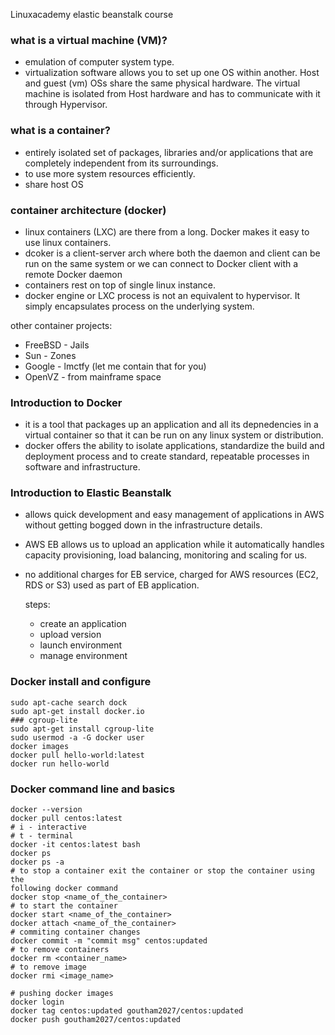 Linuxacademy elastic beanstalk course

### what is a virtual machine (VM)?
  * emulation of computer system type.
  * virtualization software allows you to set up one OS within
    another. Host and guest (vm) OSs share the same physical hardware. The
    virtual machine is isolated from Host hardware and has to
    communicate with it through Hypervisor.

### what is a container?
  * entirely isolated set of packages, libraries and/or applications
    that are completely independent from its surroundings.
  * to use more system resources efficiently.
  * share host OS

### container architecture (docker)
  * linux containers (LXC) are there from a long. Docker makes it easy to use
    linux containers.
  * dcoker is a client-server arch where both the daemon and client can
    be run on the same system or we can connect to Docker client with a
    remote Docker daemon
  * containers rest on top of single linux instance.
  * docker engine or LXC process is not an equivalent to hypervisor. It
    simply encapsulates process on the underlying system.

  other container projects:
  * FreeBSD - Jails
  * Sun - Zones
  * Google - lmctfy (let me contain that for you)
  * OpenVZ - from mainframe space

### Introduction to Docker
  * it is a tool that packages up an application and all its
    depnedencies in a virtual container so that it can be run on any
    linux system or distribution.
  * docker offers the ability to isolate applications, standardize the
    build and deployment process and to create standard, repeatable
    processes in software and infrastructure.

### Introduction to Elastic Beanstalk
  * allows quick development and easy management of applications in AWS
    without getting bogged down in the infrastructure details.
  * AWS EB allows us to upload an application while it automatically
    handles capacity provisioning, load balancing, monitoring and
    scaling for us.
  * no additional charges for EB service, charged for AWS resources
    (EC2, RDS or S3) used as part of EB application.

    steps:
    - create an application
    - upload version
    - launch environment
    - manage environment

### Docker install and configure
```
sudo apt-cache search dock
sudo apt-get install docker.io
### cgroup-lite
sudo apt-get install cgroup-lite
sudo usermod -a -G docker user
docker images
docker pull hello-world:latest
docker run hello-world
```

### Docker command line and basics
```
docker --version
docker pull centos:latest
# i - interactive
# t - terminal
docker -it centos:latest bash
docker ps
docker ps -a
# to stop a container exit the container or stop the container using the
following docker command
docker stop <name_of_the_container>
# to start the container
docker start <name_of_the_container>
docker attach <name_of_the_container>
# commiting container changes
docker commit -m "commit msg" centos:updated
# to remove containers
docker rm <container_name>
# to remove image
docker rmi <image_name>

# pushing docker images
docker login
docker tag centos:updated goutham2027/centos:updated
docker push goutham2027/centos:updated
```
